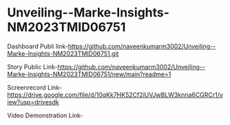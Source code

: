 # Unveiling--Marke-Insights-NM2023TMID06751

Dashboard Publi link-https://github.com/naveenkumarm3002/Unveiling--Marke-Insights-NM2023TMID06751.git

Story Public Link-https://github.com/naveenkumarm3002/Unveiling--Marke-Insights-NM2023TMID06751/new/main?readme=1

Screenrecord Link-https://drive.google.com/file/d/10qKk7HK52Cf2iUVJwBLW3knna6CGRCr1/view?usp=drivesdk

Video Demonstration Link-
